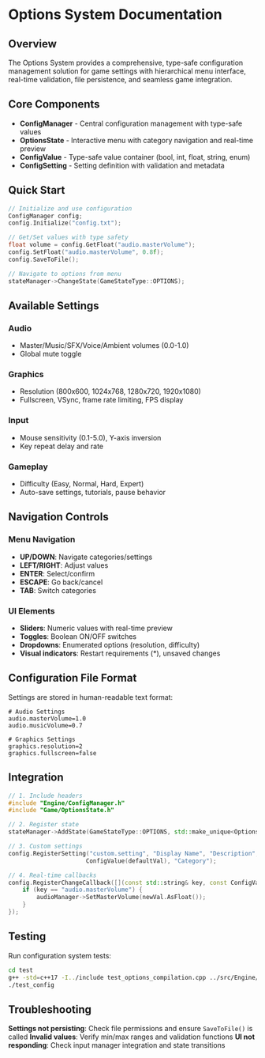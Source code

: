 # Options System Documentation

## Overview

The Options System provides a comprehensive, type-safe configuration management solution for game settings with hierarchical menu interface, real-time validation, file persistence, and seamless game integration.

## Core Components

- **ConfigManager** - Central configuration management with type-safe values
- **OptionsState** - Interactive menu with category navigation and real-time preview
- **ConfigValue** - Type-safe value container (bool, int, float, string, enum)
- **ConfigSetting** - Setting definition with validation and metadata

## Quick Start

```cpp
// Initialize and use configuration
ConfigManager config;
config.Initialize("config.txt");

// Get/Set values with type safety
float volume = config.GetFloat("audio.masterVolume");
config.SetFloat("audio.masterVolume", 0.8f);
config.SaveToFile();

// Navigate to options from menu
stateManager->ChangeState(GameStateType::OPTIONS);
```

## Available Settings

### Audio
- Master/Music/SFX/Voice/Ambient volumes (0.0-1.0)
- Global mute toggle

### Graphics
- Resolution (800x600, 1024x768, 1280x720, 1920x1080)
- Fullscreen, VSync, frame rate limiting, FPS display

### Input
- Mouse sensitivity (0.1-5.0), Y-axis inversion
- Key repeat delay and rate

### Gameplay
- Difficulty (Easy, Normal, Hard, Expert)
- Auto-save settings, tutorials, pause behavior

## Navigation Controls

### Menu Navigation
- **UP/DOWN**: Navigate categories/settings
- **LEFT/RIGHT**: Adjust values
- **ENTER**: Select/confirm
- **ESCAPE**: Go back/cancel
- **TAB**: Switch categories

### UI Elements
- **Sliders**: Numeric values with real-time preview
- **Toggles**: Boolean ON/OFF switches
- **Dropdowns**: Enumerated options (resolution, difficulty)
- **Visual indicators**: Restart requirements (*), unsaved changes

## Configuration File Format

Settings are stored in human-readable text format:
```
# Audio Settings
audio.masterVolume=1.0
audio.musicVolume=0.7

# Graphics Settings
graphics.resolution=2
graphics.fullscreen=false
```

## Integration

```cpp
// 1. Include headers
#include "Engine/ConfigManager.h"
#include "Game/OptionsState.h"

// 2. Register state
stateManager->AddState(GameStateType::OPTIONS, std::make_unique<OptionsState>());

// 3. Custom settings
config.RegisterSetting("custom.setting", "Display Name", "Description",
                      ConfigValue(defaultVal), "Category");

// 4. Real-time callbacks
config.RegisterChangeCallback([](const std::string& key, const ConfigValue& oldVal, const ConfigValue& newVal) {
    if (key == "audio.masterVolume") {
        audioManager->SetMasterVolume(newVal.AsFloat());
    }
});
```

## Testing

Run configuration system tests:
```bash
cd test
g++ -std=c++17 -I../include test_options_compilation.cpp ../src/Engine/ConfigManager.cpp -o test_config
./test_config
```

## Troubleshooting

**Settings not persisting**: Check file permissions and ensure `SaveToFile()` is called
**Invalid values**: Verify min/max ranges and validation functions
**UI not responding**: Check input manager integration and state transitions
